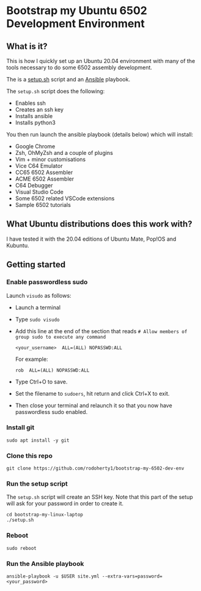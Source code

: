 
# Bootstrap my Ubuntu 6502 Development Environment

## What is it?
This is how I quickly set up an Ubuntu 20.04 environment with many of the tools necessary to do some 6502 assembly development.

The is a [setup.sh](setup.sh) script and an [Ansible](https://www.ansible.com/) playbook.

The `setup.sh` script does the following:
* Enables ssh
* Creates an ssh key
* Installs ansible
* Installs python3

You then run launch the ansible playbook (details below) which will install:
* Google Chrome
* Zsh, OhMyZsh and a couple of plugins
* Vim + minor customisations
* Vice C64 Emulator
* CC65 6502 Assembler
* ACME 6502 Assembler
* C64 Debugger
* Visual Studio Code
* Some 6502 related VSCode extensions
* Sample 6502 tutorials


## What Ubuntu distributions does this work with?
I have tested it with the 20.04 editions of Ubuntu Mate, Pop!OS and Kubuntu.

## Getting started
### Enable passwordless sudo

Launch `visudo` as follows:
* Launch a terminal
* Type `sudo visudo`
* Add this line at the end of  the section that reads `# Allow members of group sudo to execute any command`

      <your_username>  ALL=(ALL) NOPASSWD:ALL

  For example:
  
      rob  ALL=(ALL) NOPASSWD:ALL

* Type Ctrl+O to save.
* Set the filename to `sudoers`, hit return and click Ctrl+X to exit.
* Then close your terminal and relaunch it so that you now have passwordless sudo enabled.


### Install git
    sudo apt install -y git 

### Clone this repo
    git clone https://github.com/rodoherty1/bootstrap-my-6502-dev-env

### Run the setup script
The `setup.sh` script will create an SSH key.  Note that this part of the setup will ask for your password in order to create it.

    cd bootstrap-my-linux-laptop
    ./setup.sh

### Reboot
    sudo reboot

### Run the Ansible playbook
    ansible-playbook -u $USER site.yml --extra-vars=password=<your_password>
